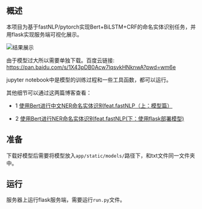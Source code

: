 ## 概述

本项目为基于fastNLP/pytorch实现Bert+BiLSTM+CRF的命名实体识别任务，并用flask实现服务端可视化展示。

![结果展示](https://s2.loli.net/2023/03/25/e53mHihFl8JENqV.png)

由于模型过大所以需要单独下载。百度云链接: https://pan.baidu.com/s/1X43pDB0Acw7lqsvkHNknwA?pwd=wm6e

jupyter notebook中是模型的训练过程和一些工具函数，都可以运行。

其他细节可以通过这两篇博客查看：

- 1 [使用Bert进行中文NER命名实体识别feat.fastNLP（上：模型篇）](https://ash-one.github.io/2023/03/18/shi-yong-bert-jin-xing-ner-ming-ming-shi-ti-shi-bie-feat-fastnlp/)

- 2 [使用Bert进行NER命名实体识别feat.fastNLP(下：使用flask部署模型)](https://ash-one.github.io/2023/03/25/shi-yong-bert-jin-xing-ner-ming-ming-shi-ti-shi-bie-feat-fastnlp-xia-shi-yong-flask-bu-shu-mo-xing/)

## 准备
下载好模型后需要将模型放入`app/static/models/`路径下，和txt文件同一文件夹中。

## 运行
服务器上运行flask服务端，需要运行`run.py`文件。
